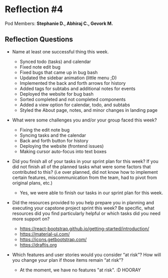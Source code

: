 # Reflection #4

Pod Members: **Stephanie D., Abhiraj C., Gevork M.**

## Reflection Questions

* Name at least one successful thing this week.

  - Synced todo (tasks) and calendar
  - Fixed note edit bug
  - Fixed bugs that came up in bug bash
  - Updated the sidebar animation (little menu ;D)
  - Implemented the back and forth arrows for history 
  - Added tags for subtabs and additional notes for events
  - Deployed the website for bug bash
  - Sorted completed and not completed components
  - Added a view option for calendar, todo, and subtabs
  - Styled the About page, notes, and minor changes in landing page

* What were some challenges you and/or your group faced this week?

  - Fixing the edit note bug
  - Syncing tasks and the calendar
  - Back and forth button for history
  - Deploying the website (frontend issues)
  - Making cursor auto-focus into text boxes

* Did you finish all of your tasks in your sprint plan for this week? If you did not finish all of the planned tasks what were some factors that contributed to this?  (i.e over planned, did not know how to implement certain features, miscommunication from the team, had to pivot from original plans, etc.)

  - Yes, we were able to finish our tasks in our sprint plan for this week.

* Did the resources provided to you help prepare you in planning and executing your capstone project sprint this week? Be specific, what resources did you find particularly helpful or which tasks did you need more support on?

  - https://react-bootstrap.github.io/getting-started/introduction/
  - https://material-ui.com/
  - https://icons.getbootstrap.com/
  - https://draftjs.org

* Which features and user stories would you consider “at risk”? How will you change your plan if those items remain “at risk”?

  - At the moment, we have no features "at risk". :D HOORAY
